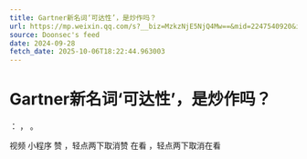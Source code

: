 ```yaml
---
title: Gartner新名词‘可达性’，是炒作吗？
url: https://mp.weixin.qq.com/s?__biz=MzkzNjE5NjQ4Mw==&mid=2247540920&idx=1&sn=2771d476007179d672c05e3b0b8efc45
source: Doonsec's feed
date: 2024-09-28
fetch_date: 2025-10-06T18:22:44.963003
---
```


# Gartner新名词‘可达性’，是炒作吗？

：
，
。

视频
小程序
赞
，轻点两下取消赞
在看
，轻点两下取消在看